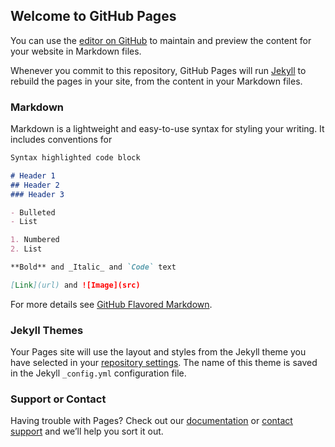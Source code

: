 ## Welcome to GitHub Pages

You can use the [editor on GitHub](https://github.com/gsc-aoyama/temp4jekyll/edit/master/README.md) to maintain and preview the content for your website in Markdown files.

Whenever you commit to this repository, GitHub Pages will run [Jekyll](https://jekyllrb.com/) to rebuild the pages in your site, from the content in your Markdown files.

### Markdown

Markdown is a lightweight and easy-to-use syntax for styling your writing. It includes conventions for

```markdown
Syntax highlighted code block

# Header 1
## Header 2
### Header 3

- Bulleted
- List

1. Numbered
2. List

**Bold** and _Italic_ and `Code` text

[Link](url) and ![Image](src)
```

For more details see [GitHub Flavored Markdown](https://guides.github.com/features/mastering-markdown/).

### Jekyll Themes

Your Pages site will use the layout and styles from the Jekyll theme you have selected in your [repository settings](https://github.com/gsc-aoyama/temp4jekyll/settings). The name of this theme is saved in the Jekyll `_config.yml` configuration file.

### Support or Contact

Having trouble with Pages? Check out our [documentation](https://help.github.com/category/github-pages-basics/) or [contact support](https://github.com/contact) and we’ll help you sort it out.
